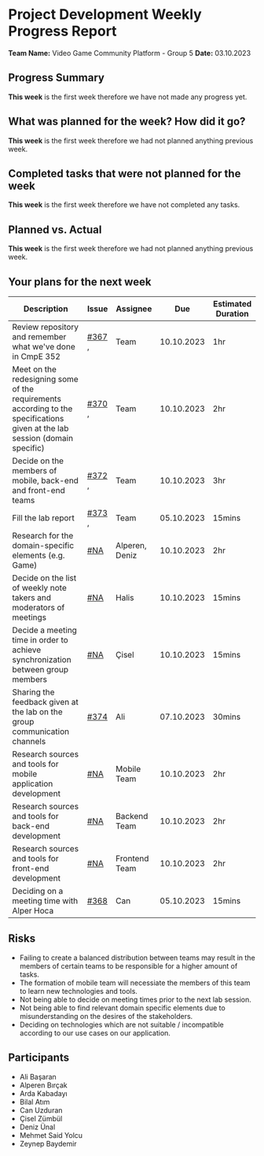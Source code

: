 # Project Development Weekly Progress Report

**Team Name:** Video Game Community Platform - Group 5
**Date:** 03.10.2023

## Progress Summary
**This week** is the first week therefore we have not made any progress yet.

## What was planned for the week? How did it go?

**This week** is the first week therefore we had not planned anything previous week.


## Completed tasks that were not planned for the week

**This week** is the first week therefore we have not completed any tasks.

## Planned vs. Actual
**This week** is the first week therefore we had not planned anything previous week.

## Your plans for the next week
| Description | Issue | Assignee | Due | Estimated Duration |
| --- | --- | --- | --- | --- |
| Review repository and remember what we've done in CmpE 352 | [#367](https://github.com/bounswe/bounswe2023group5/issues/367) ,  | Team | 10.10.2023 | 1hr |
| Meet on the redesigning some of the requirements according to the specifications given at the lab session (domain specific) | [#370](https://github.com/bounswe/bounswe2023group5/issues/370) , | Team | 10.10.2023 | 2hr |
| Decide on the members of mobile, back-end and front-end teams | [#372](https://github.com/bounswe/bounswe2023group5/issues/372) , | Team | 10.10.2023 | 3hr |
| Fill the lab report | [#373](https://github.com/bounswe/bounswe2023group5/issues/373) , | Team | 05.10.2023 | 15mins |
| Research for the domain-specific elements (e.g. Game) | [#NA](#) | Alperen, Deniz | 10.10.2023 | 2hr |
| Decide on the list of weekly note takers and moderators of meetings | [#NA](#) | Halis | 10.10.2023 | 15mins |
| Decide a meeting time in order to achieve synchronization between group members | [#NA](#) | Çisel | 10.10.2023 | 15mins |
| Sharing the feedback given at the lab on the group communication channels | [#374](https://github.com/bounswe/bounswe2023group5/issues/374) | Ali | 07.10.2023 | 30mins |
| Research sources and tools for mobile application development | [#NA](#) | Mobile Team | 10.10.2023 | 2hr |
| Research sources and tools for back-end development | [#NA](#) | Backend Team | 10.10.2023 | 2hr |
| Research sources and tools for front-end development | [#NA](#) | Frontend Team | 10.10.2023 | 2hr |
| Deciding on a meeting time with Alper Hoca | [#368](https://github.com/bounswe/bounswe2023group5/issues/368) | Can | 05.10.2023 | 15mins |



## Risks
- Failing to create a balanced distribution between teams may result in the members of certain teams to be responsible for a higher amount of tasks.
- The formation of mobile team will necessiate the members of this team to learn new technologies and tools.
- Not being able to decide on meeting times prior to the next lab session.
- Not being able to find relevant domain specific elements due to misunderstanding on the desires of the stakeholders.
- Deciding on technologies which are not suitable / incompatible according to our use cases on our application. 

## Participants
- Ali Başaran
- Alperen Bırçak
- Arda Kabadayı
- Bilal Atım
- Can Uzduran
- Çisel Zümbül
- Deniz Ünal
- Mehmet Said Yolcu
- Zeynep Baydemir
